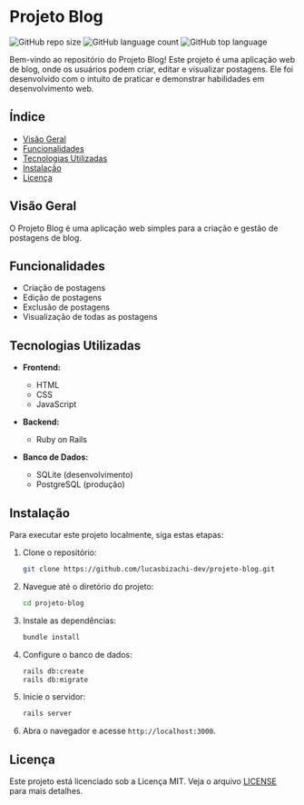 # Projeto Blog

![GitHub repo size](https://img.shields.io/github/repo-size/lucasbizachi-dev/projeto-blog)
![GitHub language count](https://img.shields.io/github/languages/count/lucasbizachi-dev/projeto-blog)
![GitHub top language](https://img.shields.io/github/languages/top/lucasbizachi-dev/projeto-blog?color=%23861a22)




Bem-vindo ao repositório do Projeto Blog! Este projeto é uma aplicação web de blog, onde os usuários podem criar, editar e visualizar postagens. Ele foi desenvolvido com o intuito de praticar e demonstrar habilidades em desenvolvimento web.

## Índice

- [Visão Geral](#visão-geral)
- [Funcionalidades](#funcionalidades)
- [Tecnologias Utilizadas](#tecnologias-utilizadas)
- [Instalação](#instalação)
- [Licença](#licença)

## Visão Geral

O Projeto Blog é uma aplicação web simples para a criação e gestão de postagens de blog. 

## Funcionalidades

- Criação de postagens
- Edição de postagens
- Exclusão de postagens
- Visualização de todas as postagens

## Tecnologias Utilizadas

- **Frontend:**
  - HTML
  - CSS
  - JavaScript

- **Backend:**
  - Ruby on Rails

- **Banco de Dados:**
  - SQLite (desenvolvimento)
  - PostgreSQL (produção)

## Instalação

Para executar este projeto localmente, siga estas etapas:

1. Clone o repositório:

    ```bash
    git clone https://github.com/lucasbizachi-dev/projeto-blog.git
    ```

2. Navegue até o diretório do projeto:

    ```bash
    cd projeto-blog
    ```

3. Instale as dependências:

    ```bash
    bundle install
    ```

4. Configure o banco de dados:

    ```bash
    rails db:create
    rails db:migrate
    ```

5. Inicie o servidor:

    ```bash
    rails server
    ```

6. Abra o navegador e acesse `http://localhost:3000`.


## Licença

Este projeto está licenciado sob a Licença MIT. Veja o arquivo [LICENSE](LICENSE) para mais detalhes.

